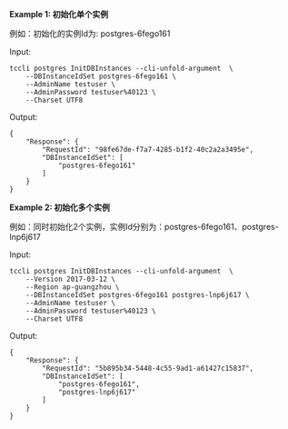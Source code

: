 **Example 1: 初始化单个实例**

例如：初始化的实例Id为: postgres-6fego161

Input: 

```
tccli postgres InitDBInstances --cli-unfold-argument  \
    --DBInstanceIdSet postgres-6fego161 \
    --AdminName testuser \
    --AdminPassword testuser%40123 \
    --Charset UTF8
```

Output: 
```
{
    "Response": {
        "RequestId": "98fe67de-f7a7-4285-b1f2-40c2a2a3495e",
        "DBInstanceIdSet": [
            "postgres-6fego161"
        ]
    }
}
```

**Example 2: 初始化多个实例**

例如：同时初始化2个实例，实例Id分别为：postgres-6fego161、postgres-lnp6j617

Input: 

```
tccli postgres InitDBInstances --cli-unfold-argument  \
    --Version 2017-03-12 \
    --Region ap-guangzhou \
    --DBInstanceIdSet postgres-6fego161 postgres-lnp6j617 \
    --AdminName testuser \
    --AdminPassword testuser%40123 \
    --Charset UTF8
```

Output: 
```
{
    "Response": {
        "RequestId": "5b895b34-5448-4c55-9ad1-a61427c15837",
        "DBInstanceIdSet": [
            "postgres-6fego161",
            "postgres-lnp6j617"
        ]
    }
}
```

